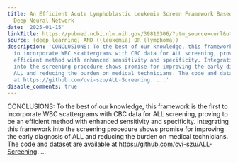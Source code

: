 ```yaml
---
title: An Efficient Acute Lymphoblastic Leukemia Screen Framework Based on Multi-Modal
  Deep Neural Network
date: '2025-01-15'
linkTitle: https://pubmed.ncbi.nlm.nih.gov/39810306/?utm_source=curl&utm_medium=rss&utm_campaign=pubmed-2&utm_content=1byXLWG-5Hn0_qdLgZYpDfLA2UWGhGNgZGereuo1rJN2aoAQXP&fc=20220814223158&ff=20250116171033&v=2.18.0.post9+e462414
source: (deep learning) AND ((leukemia) OR (lymphoma))
description: 'CONCLUSIONS: To the best of our knowledge, this framework is the first
  to incorporate WBC scattergrams with CBC data for ALL screening, proving to be an
  efficient method with enhanced sensitivity and specificity. Integrating this framework
  into the screening procedure shows promise for improving the early diagnosis of
  ALL and reducing the burden on medical technicians. The code and dataset are available
  at https://github.com/cvi-szu/ALL-Screening. ...'
disable_comments: true
---
```

CONCLUSIONS: To the best of our knowledge, this framework is the first to incorporate WBC scattergrams with CBC data for ALL screening, proving to be an efficient method with enhanced sensitivity and specificity. Integrating this framework into the screening procedure shows promise for improving the early diagnosis of ALL and reducing the burden on medical technicians. The code and dataset are available at https://github.com/cvi-szu/ALL-Screening. ...